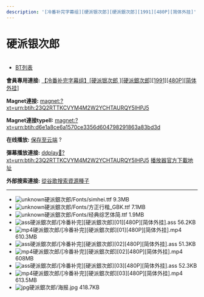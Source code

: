 ```yaml
---
description: '[冷番补完字幕组][硬派银次郎][硬派銀次郎][1991][480P][简体外挂]'
---
```


# 硬派银次郎



<figure><img src="https://s1.ax1x.com/2018/02/17/9tK3VA.jpg" alt=""><figcaption></figcaption></figure>

* [BT列表](https://share.dmhy.org/topics/view/482543_1991_480P.html#tabs-1)

**會員專用連接:** [【冷番补完字幕组】\[硬派银次郎 \]\[硬派銀次郎\]\[1991\]\[480P\]\[简体外挂\]](https://dl.dmhy.org/2018/02/17/d6e1a8ce6a1570ce3356d604798291863a83bd3d.torrent)

**Magnet連接:** [magnet:?xt=urn:btih:23Q2RTTKCVYM4M2W2YCHTAURQY5IHPJ5](https://magnet/?xt=urn:btih:23Q2RTTKCVYM4M2W2YCHTAURQY5IHPJ5\&dn=\&tr=http%3A%2F%2F104.238.198.186%3A8000%2Fannounce\&tr=udp%3A%2F%2F104.238.198.186%3A8000%2Fannounce\&tr=http%3A%2F%2Ftracker.openbittorrent.com%3A80%2Fannounce\&tr=http%3A%2F%2Ftracker.publicbt.com%3A80%2Fannounce\&tr=http%3A%2F%2Ftracker.prq.to%2Fannounce\&tr=http%3A%2F%2Fopen.acgtracker.com%3A1096%2Fannounce\&tr=http%3A%2F%2Ftr.bangumi.moe%3A6969%2Fannounce\&tr=https%3A%2F%2Ft-115.rhcloud.com%2Fonly_for_ylbud\&tr=http%3A%2F%2Fbtfile.sdo.com%3A6961%2Fannounce\&tr=http%3A%2F%2Fexodus.desync.com%3A6969%2Fannounce\&tr=https%3A%2F%2Ftr.bangumi.moe%3A9696%2Fannounce\&tr=http%3A%2F%2F121.14.98.151%3A9090%2Fannounce\&tr=http%3A%2F%2F173.254.204.71%3A1096%2Fannounce\&tr=http%3A%2F%2F188.190.120.74%3A80%2Fannounce\&tr=http%3A%2F%2F94.228.192.98%2Fannounce\&tr=http%3A%2F%2F95.68.246.30%3A80%2Fannounce\&tr=http%3A%2F%2Fanisaishuu.de%3A2710%2Fannounce)

**Magnet連接typeII:** [magnet:?xt=urn:btih:d6e1a8ce6a1570ce3356d604798291863a83bd3d](https://magnet/?xt=urn:btih:d6e1a8ce6a1570ce3356d604798291863a83bd3d)

**在线播放:** [保存至云端](https://mypikpak.com/drive/url-checker?url=magnet:?xt=urn:btih:d6e1a8ce6a1570ce3356d604798291863a83bd3d) ?

**彈幕播放連接:** [ddplay:magnet:?xt=urn:btih:23Q2RTTKCVYM4M2W2YCHTAURQY5IHPJ5](ddplay:magnet:?xt=urn:btih:23Q2RTTKCVYM4M2W2YCHTAURQY5IHPJ5\&dn=\&tr=http%3A%2F%2F104.238.198.186%3A8000%2Fannounce\&tr=udp%3A%2F%2F104.238.198.186%3A8000%2Fannounce\&tr=http%3A%2F%2Ftracker.openbittorrent.com%3A80%2Fannounce\&tr=http%3A%2F%2Ftracker.publicbt.com%3A80%2Fannounce\&tr=http%3A%2F%2Ftracker.prq.to%2Fannounce\&tr=http%3A%2F%2Fopen.acgtracker.com%3A1096%2Fannounce\&tr=http%3A%2F%2Ftr.bangumi.moe%3A6969%2Fannounce\&tr=https%3A%2F%2Ft-115.rhcloud.com%2Fonly_for_ylbud\&tr=http%3A%2F%2Fbtfile.sdo.com%3A6961%2Fannounce\&tr=http%3A%2F%2Fexodus.desync.com%3A6969%2Fannounce\&tr=https%3A%2F%2Ftr.bangumi.moe%3A9696%2Fannounce\&tr=http%3A%2F%2F121.14.98.151%3A9090%2Fannounce\&tr=http%3A%2F%2F173.254.204.71%3A1096%2Fannounce\&tr=http%3A%2F%2F188.190.120.74%3A80%2Fannounce\&tr=http%3A%2F%2F94.228.192.98%2Fannounce\&tr=http%3A%2F%2F95.68.246.30%3A80%2Fannounce\&tr=http%3A%2F%2Fanisaishuu.de%3A2710%2Fannounce) [播放器官方下載地址](http://www.dandanplay.com/?from=dmhy)

**外部搜索連接:** [從谷歌搜索資源種子](https://www.google.com/search?oe=utf-8\&q=d6e1a8ce6a1570ce3356d604798291863a83bd3d)

***

* ![unknown](https://share.dmhy.org/images/icon/unknown.gif)硬派銀次郎/Fonts/simhei.ttf 9.3MB
* ![unknown](https://share.dmhy.org/images/icon/unknown.gif)硬派銀次郎/Fonts/方正行楷\_GBK.ttf 7.1MB
* ![unknown](https://share.dmhy.org/images/icon/unknown.gif)硬派銀次郎/Fonts/经典综艺体简.ttf 1.9MB
* ![ass](https://share.dmhy.org/images/icon/ass.gif)硬派銀次郎/\[冷番补完]\[硬派銀次郎]\[01]\[480P]\[简体外挂].ass 56.2KB
* ![mp4](https://share.dmhy.org/images/icon/mp4.gif)硬派銀次郎/\[冷番补完]\[硬派銀次郎]\[01]\[480P]\[简体外挂].mp4 610.3MB
* ![ass](https://share.dmhy.org/images/icon/ass.gif)硬派銀次郎/\[冷番补完]\[硬派銀次郎]\[02]\[480P]\[简体外挂].ass 51.3KB
* ![mp4](https://share.dmhy.org/images/icon/mp4.gif)硬派銀次郎/\[冷番补完]\[硬派銀次郎]\[02]\[480P]\[简体外挂].mp4 608MB
* ![ass](https://share.dmhy.org/images/icon/ass.gif)硬派銀次郎/\[冷番补完]\[硬派銀次郎]\[03]\[480P]\[简体外挂].ass 52.3KB
* ![mp4](https://share.dmhy.org/images/icon/mp4.gif)硬派銀次郎/\[冷番补完]\[硬派銀次郎]\[03]\[480P]\[简体外挂].mp4 613.5MB
* ![jpg](https://share.dmhy.org/images/icon/jpg.gif)硬派銀次郎/海报.jpg 418.7KB
